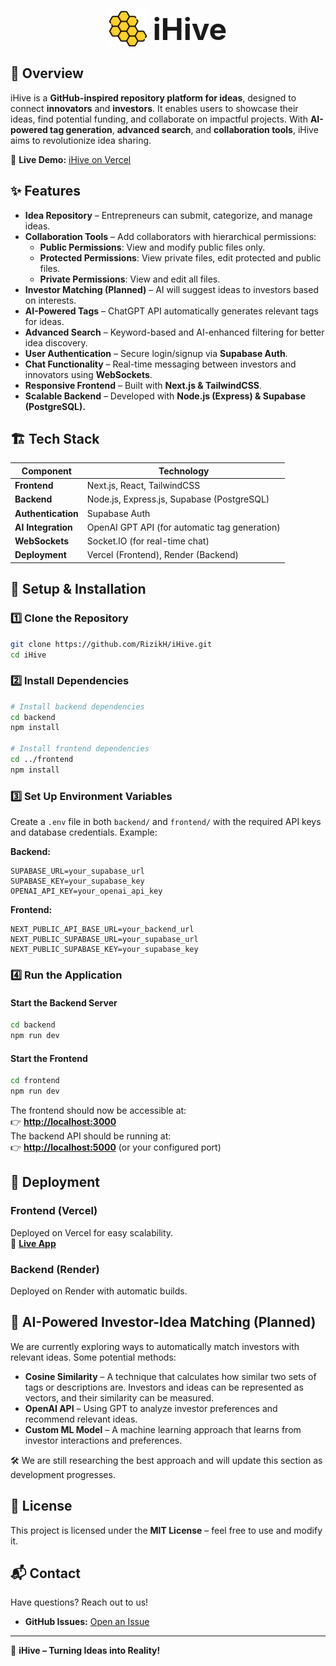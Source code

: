 <p align='center' style='display: flex; align-items: center; justify-content: center;'>
  <img src='frontend/public/Images/iHive.png' alt='iHive Logo' width='60' height='60' style='margin-right: 10px;'>
  <span style='font-size: 48px; font-weight: bold;'>iHive</span>
</p>

## 🚀 Overview

iHive is a **GitHub-inspired repository platform for ideas**, designed to connect **innovators** and **investors**. It enables users to showcase their ideas, find potential funding, and collaborate on impactful projects. With **AI-powered tag generation**, **advanced search**, and **collaboration tools**, iHive aims to revolutionize idea sharing.

🔗 **Live Demo:** [iHive on Vercel](https://ihive.vercel.app/)

## ✨ Features

- **Idea Repository** – Entrepreneurs can submit, categorize, and manage ideas.
- **Collaboration Tools** – Add collaborators with hierarchical permissions:
  - **Public Permissions**: View and modify public files only.
  - **Protected Permissions**: View private files, edit protected and public files.
  - **Private Permissions**: View and edit all files.
- **Investor Matching (Planned)** – AI will suggest ideas to investors based on interests.
- **AI-Powered Tags** – ChatGPT API automatically generates relevant tags for ideas.
- **Advanced Search** – Keyword-based and AI-enhanced filtering for better idea discovery.
- **User Authentication** – Secure login/signup via **Supabase Auth**.
- **Chat Functionality** – Real-time messaging between investors and innovators using **WebSockets**.
- **Responsive Frontend** – Built with **Next.js & TailwindCSS**.
- **Scalable Backend** – Developed with **Node.js (Express) & Supabase (PostgreSQL).**

## 🏗️ Tech Stack

| Component          | Technology                                    |
| ------------------ | --------------------------------------------- |
| **Frontend**       | Next.js, React, TailwindCSS                   |
| **Backend**        | Node.js, Express.js, Supabase (PostgreSQL)    |
| **Authentication** | Supabase Auth                                 |
| **AI Integration** | OpenAI GPT API (for automatic tag generation) |
| **WebSockets**     | $\text{Socket.IO}$ (for real-time chat)                |
| **Deployment**     | Vercel (Frontend), Render (Backend)           |

## 🔧 Setup & Installation

### 1️⃣ Clone the Repository

```sh
git clone https://github.com/RizikH/iHive.git
cd iHive
```

### 2️⃣ Install Dependencies

```sh
# Install backend dependencies
cd backend
npm install

# Install frontend dependencies
cd ../frontend
npm install
```

### 3️⃣ Set Up Environment Variables

Create a `.env` file in both `backend/` and `frontend/` with the required API keys and database credentials. Example:

**Backend:**

```env
SUPABASE_URL=your_supabase_url
SUPABASE_KEY=your_supabase_key
OPENAI_API_KEY=your_openai_api_key
```

**Frontend:**

```env
NEXT_PUBLIC_API_BASE_URL=your_backend_url
NEXT_PUBLIC_SUPABASE_URL=your_supabase_url
NEXT_PUBLIC_SUPABASE_KEY=your_supabase_key
```

### 4️⃣ Run the Application

#### Start the Backend Server

```sh
cd backend
npm run dev
```

#### Start the Frontend

```sh
cd frontend
npm run dev
```

The frontend should now be accessible at:\
👉 [**http://localhost:3000**](http://localhost:3000)\
The backend API should be running at:\
👉 [**http://localhost:5000**](http://localhost:5000) (or your configured port)

## 🚀 Deployment

### **Frontend (Vercel)**

Deployed on Vercel for easy scalability.\
🔗 [**Live App**](https://ihive.vercel.app/)

### **Backend (Render)**

Deployed on Render with automatic builds.

## 🤖 AI-Powered Investor-Idea Matching (Planned)

We are currently exploring ways to automatically match investors with relevant ideas. Some potential methods:

- **Cosine Similarity** – A technique that calculates how similar two sets of tags or descriptions are. Investors and ideas can be represented as vectors, and their similarity can be measured.
- **OpenAI API** – Using GPT to analyze investor preferences and recommend relevant ideas.
- **Custom ML Model** – A machine learning approach that learns from investor interactions and preferences.

🛠️ We are still researching the best approach and will update this section as development progresses.

## 📜 License

This project is licensed under the **MIT License** – feel free to use and modify it.

## 📬 Contact

Have questions? Reach out to us!

- **GitHub Issues:** [Open an Issue](https://github.com/RizikH/iHive/issues)

---

🚀 **iHive – Turning Ideas into Reality!**
